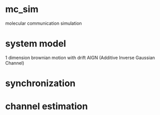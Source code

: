# mc_sim
molecular communication simulation

# system model
1 dimension
brownian motion with drift
AIGN (Additive Inverse Gaussian Channel)

# synchronization

# channel estimation
